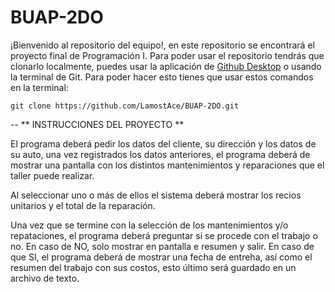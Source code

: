 # BUAP-2DO
¡Bienvenido al repositorio del equipo!, en este repositorio se encontrará el proyecto final de Programación I.
Para poder usar el repositorio tendrás que clonarlo localmente, puedes usar la aplicación de [Github Desktop](https://desktop.github.com/) o usando la terminal de Git.
Para poder hacer esto tienes que usar estos comandos en la terminal:

```
git clone https://github.com/LamostAce/BUAP-2DO.git

```
--
** INSTRUCCIONES DEL PROYECTO **



El programa deberá pedir los datos del cliente, su dirección y los datos de su auto, 
una vez registrados los datos anteriores, el programa deberá de mostrar una pantalla con los
distintos mantenimientos y reparaciones que el taller puede realizar.

Al seleccionar uno o más de ellos el sistema deberá mostrar los recios unitarios y
el total de la reparación.

Una vez que se termine con la selección de los mantenimientos y/o
repataciones, el programa deberá preguntar si se procede con el trabajo o no.
En caso de NO, solo mostrar en pantalla e resumen y salir. En caso de que SI, el 
programa deberá de mostrar una fecha de entreha, así como el resumen del trabajo con sus costos,
esto último será guardado en un archivo de texto.
